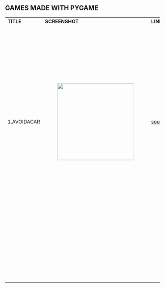 ## GAMES MADE WITH PYGAME

<table>
<tbody>
<tr>
<td><strong>TITLE</strong></td>
<td><strong>SCREENSHOT</strong></td>
<td><strong>LINK</strong></td>
<td><strong>DESCRIPTION</strong></td></tr>
<tr>
<td>1.AVOIDACAR</td>
<td><figure class="image"><img src="https://33333.cdn.cke-cs.com/kSW7V9NHUXugvhoQeFaf/images/629c12abe3f2920664ac81cae615c92df9f17ec6990a5726.png" srcset="https://33333.cdn.cke-cs.com/kSW7V9NHUXugvhoQeFaf/images/629c12abe3f2920664ac81cae615c92df9f17ec6990a5726.png/w_90 90w, https://33333.cdn.cke-cs.com/kSW7V9NHUXugvhoQeFaf/images/629c12abe3f2920664ac81cae615c92df9f17ec6990a5726.png/w_170 170w, https://33333.cdn.cke-cs.com/kSW7V9NHUXugvhoQeFaf/images/629c12abe3f2920664ac81cae615c92df9f17ec6990a5726.png/w_250 250w" sizes="100vw" width="250"></figure></td>
<td><a href="https://github.com/paichiwo/pygame-games/tree/main/avoid_the_car">source_code</a></td>
<td><p><strong>First game I coded entirely myself :) &nbsp;</strong><br><br>You start at 70km/h speed and be sure to avoid obstacles.&nbsp;<br>Speed rises by 10km/h every 1km of distance driven.&nbsp;<br>If you beat 10 levels - game crashes 😁</p><p>&nbsp;</p><p>I've learnt a lot about:</p><p>pygame basics, events, timers, oop, vectors, pixelart</p></td></tr>

<tr><td>&nbsp;</td><td>&nbsp;</td><td>&nbsp;</td><td>&nbsp;</td></tr><tr><td>&nbsp;</td><td>&nbsp;</td><td>&nbsp;</td><td>&nbsp;</td></tr><tr><td>&nbsp;</td><td>&nbsp;</td><td>&nbsp;</td><td>&nbsp;</td></tr><tr><td>&nbsp;</td><td>&nbsp;</td><td>&nbsp;</td><td>&nbsp;</td></tr><tr><td>&nbsp;</td><td>&nbsp;</td><td>&nbsp;</td><td>&nbsp;</td></tr><tr><td>&nbsp;</td><td>&nbsp;</td><td>&nbsp;</td><td>&nbsp;</td></tr><tr><td>&nbsp;</td><td>&nbsp;</td><td>&nbsp;</td><td>&nbsp;</td></tr><tr><td>&nbsp;</td><td>&nbsp;</td><td>&nbsp;</td><td>&nbsp;</td></tr></tbody></table>